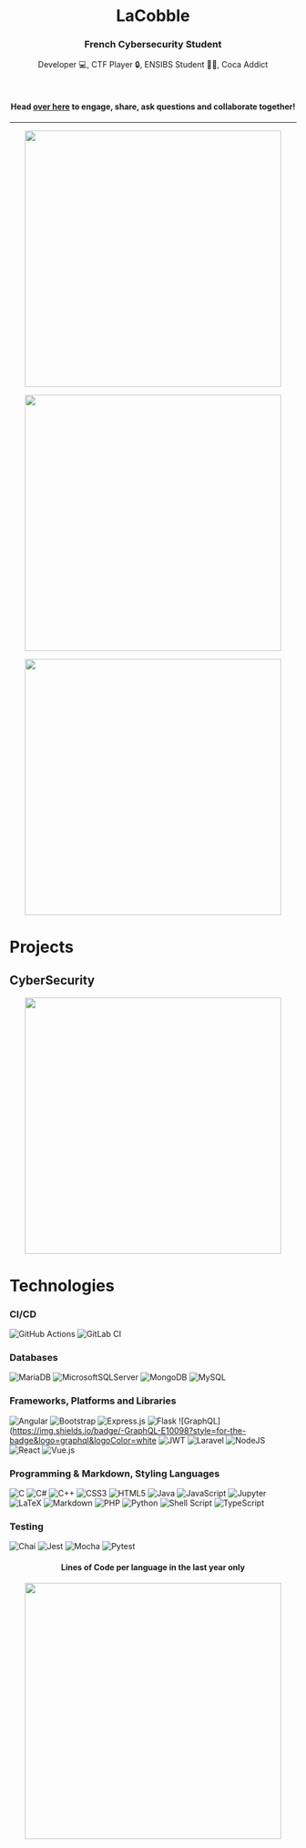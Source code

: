 <h1 align="center">LaCobble</h1>

<h3 align="center">French Cybersecurity Student</h3> 

<p align="center">Developer 💻, CTF Player 🔒, ENSIBS Student 👨‍🎓, Coca Addict </p>

<br>

<h4 align="center">
	Head <a href="https://github.com/LaCobble">over here</a> to engage, share, ask questions and collaborate together!
</h4>
<hr>

<p align="center">
	<img width="450em" src="https://github-readme-stats.vercel.app/api?username=LaCobble&show_icons=true&include_all_commits=true&count_private=true&hide_border=true&theme=dark" />
</p>

<p align="center">
	<img width="450em" src="https://github-readme-streak-stats.herokuapp.com/?user=LaCobble&include_all_commits=true&hide_border=true&theme=dark"/>
</p>


<p align="center">
	<img width="450em" src="https://github-readme-stats.vercel.app/api/top-langs/?username=LaCobble&layout=compact&custom_title=Most%20used%20languages&langs_count=10&include_all_commits=true&hide_progress=false&hide_border=true&theme=dark&hide=">
</p>
	
# Projects

## CyberSecurity
<p align="center">
	<a href="https://github.com/LaCobble/Styx">
		<img width="450em" src="https://github-readme-stats.vercel.app/api/pin/?username=LaCobble&repo=Trendr_App&hide_border=true&theme=dark">
	</a>
</p>

# Technologies

### CI/CD
![GitHub Actions](https://img.shields.io/badge/github%20actions-%232671E5.svg?style=for-the-badge&logo=githubactions&logoColor=white)
![GitLab CI](https://img.shields.io/badge/gitlab%20ci-%23181717.svg?style=for-the-badge&logo=gitlab&logoColor=white)

### Databases
![MariaDB](https://img.shields.io/badge/MariaDB-003545?style=for-the-badge&logo=mariadb&logoColor=white)
![MicrosoftSQLServer](https://img.shields.io/badge/Microsoft%20SQL%20Server-CC2927?style=for-the-badge&logo=microsoft%20sql%20server&logoColor=white)
![MongoDB](https://img.shields.io/badge/MongoDB-%234ea94b.svg?style=for-the-badge&logo=mongodb&logoColor=white)
![MySQL](https://img.shields.io/badge/mysql-%2300f.svg?style=for-the-badge&logo=mysql&logoColor=white)

### Frameworks, Platforms and Libraries
![Angular](https://img.shields.io/badge/angular-%23DD0031.svg?style=for-the-badge&logo=angular&logoColor=white)
![Bootstrap](https://img.shields.io/badge/bootstrap-%23563D7C.svg?style=for-the-badge&logo=bootstrap&logoColor=white)
![Express.js](https://img.shields.io/badge/express.js-%23404d59.svg?style=for-the-badge&logo=express&logoColor=%2361DAFB)
![Flask](https://img.shields.io/badge/flask-%23000.svg?style=for-the-badge&logo=flask&logoColor=white)
![GraphQL](https://img.shields.io/badge/-GraphQL-E10098?style=for-the-badge&logo=graphql&logoColor=white
![JWT](https://img.shields.io/badge/JWT-black?style=for-the-badge&logo=JSON%20web%20tokens)
![Laravel](https://img.shields.io/badge/laravel-%23FF2D20.svg?style=for-the-badge&logo=laravel&logoColor=white)
![NodeJS](https://img.shields.io/badge/node.js-6DA55F?style=for-the-badge&logo=node.js&logoColor=white)
![React](https://img.shields.io/badge/react-%2320232a.svg?style=for-the-badge&logo=react&logoColor=%2361DAFB)
![Vue.js](https://img.shields.io/badge/vuejs-%2335495e.svg?style=for-the-badge&logo=vuedotjs&logoColor=%234FC08D)

### Programming & Markdown, Styling Languages
![C](https://img.shields.io/badge/c-%2300599C.svg?style=for-the-badge&logo=c&logoColor=white)
![C#](https://img.shields.io/badge/c%23-%23239120.svg?style=for-the-badge&logo=c-sharp&logoColor=white)
![C++](https://img.shields.io/badge/c++-%2300599C.svg?style=for-the-badge&logo=c%2B%2B&logoColor=white)
![CSS3](https://img.shields.io/badge/css3-%231572B6.svg?style=for-the-badge&logo=css3&logoColor=white)
![HTML5](https://img.shields.io/badge/html5-%23E34F26.svg?style=for-the-badge&logo=html5&logoColor=white)
![Java](https://img.shields.io/badge/java-%23ED8B00.svg?style=for-the-badge&logo=java&logoColor=white)
![JavaScript](https://img.shields.io/badge/javascript-%23323330.svg?style=for-the-badge&logo=javascript&logoColor=%23F7DF1E)
![Jupyter](https://img.shields.io/badge/Jupyter-F37626?style=for-the-badge&logo=jupyter&logoColor=white)
![LaTeX](https://img.shields.io/badge/latex-%23008080.svg?style=for-the-badge&logo=latex&logoColor=white)
![Markdown](https://img.shields.io/badge/markdown-%23000000.svg?style=for-the-badge&logo=markdown&logoColor=white)
![PHP](https://img.shields.io/badge/php-%23777BB4.svg?style=for-the-badge&logo=php&logoColor=white)
![Python](https://img.shields.io/badge/python-3670A0?style=for-the-badge&logo=python&logoColor=ffdd54)
![Shell Script](https://img.shields.io/badge/shell_script-%23121011.svg?style=for-the-badge&logo=gnu-bash&logoColor=white)
![TypeScript](https://img.shields.io/badge/typescript-%23007ACC.svg?style=for-the-badge&logo=typescript&logoColor=white)

### Testing
![Chai](https://img.shields.io/badge/Chai-A30701?style=for-the-badge&logo=chai&logoColor=white)
![Jest](https://img.shields.io/badge/-jest-%23C21325?style=for-the-badge&logo=jest&logoColor=white)
![Mocha](https://img.shields.io/badge/-mocha-%238D6748?style=for-the-badge&logo=mocha&logoColor=white)
![Pytest](https://img.shields.io/badge/Pytest-0A9EDC?style=for-the-badge&logo=pytest&logoColor=white)
<h4 align="center">Lines of Code per language in the last year only</h4>
<p align="center">
	<img width="450em" src="https://api.githubtrends.io/user/svg/LaCobble/langs?time_range=one_year&include_private=True&loc_metric=changed&theme=dark">
</p>
      
</div>
